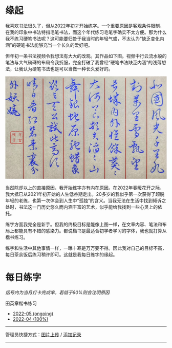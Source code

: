 # 缘起

我喜欢书法很久了，但从2022年初才开始练字。一个重要原因是客观条件限制，在我的印象中书法特指毛笔书法，而这个年代练习毛笔字确实不太方便。那为什么我不练习硬笔书法呢？这可能要归咎于我当时的年轻气盛，不太认为“缺乏变化内涵”的硬笔书法能够充当一个长久的爱好吧。

但年初一条书法视频令我想法有大大的改观。其作品如下图。视频中行云流水般的笔法与大气磅礴的布局令我折服，完全打破了我曾经“硬笔书法缺乏内涵”的浅薄想法，让我认为硬笔书法也是可以当做一种长久爱好的。

![中性笔行草《沁园春·雪》 @方言的没落v硬币](/assets/20220509_023035000_iOS.jpg)

当然除却以上的直接原因，我开始练字亦有内在原因。在2022年春暖花开之际，我大抵已从2021年初开始的人生低谷期走出。20多岁的我似乎第一次获得了超脱年轻的老练，也第一次体会到人生中“孤独”的含义。当我无法在生活中找到倾诉之处时，书法这一门历史悠久而内涵丰富的艺术，似乎能给我找到一些心灵上的依托。

练字方面我完全是新手。但我的终极目标是能像上图一样，在文章内容、笔法和布局上都能具有不错的感染力。都说楷书是最适合初学者学习的字体，我也就打算从楷书练习。

练字和生活中其他事情一样，一曝十寒是万万要不得。因此我对自己的目标不高，每日茶余饭后练习稍许即可。这就是我每日练字的缘起。


# 每日练字

*括号内为当月打卡完成率，若低于60%则会注明原因*

田英章楷书练习
- [2022-05 (ongoing)](/page/lianzi/2022_05)
- [2022-04 (100%)](/page/lianzi/2022_04)

---

管理员快捷方式：[图片上传](https://github.com/icecrystals/icecrystals.github.io/tree/master/assets) / [添加记录](https://github.com/icecrystals/icecrystals.github.io/tree/master/page/lianzi)

---
